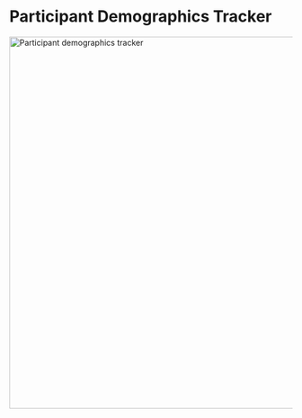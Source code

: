 # Participant Demographics Tracker
<img width="662" alt="Participant demographics tracker" src="https://user-images.githubusercontent.com/72415933/183134521-f8535443-d629-4261-83e4-d27463c6927a.png">
